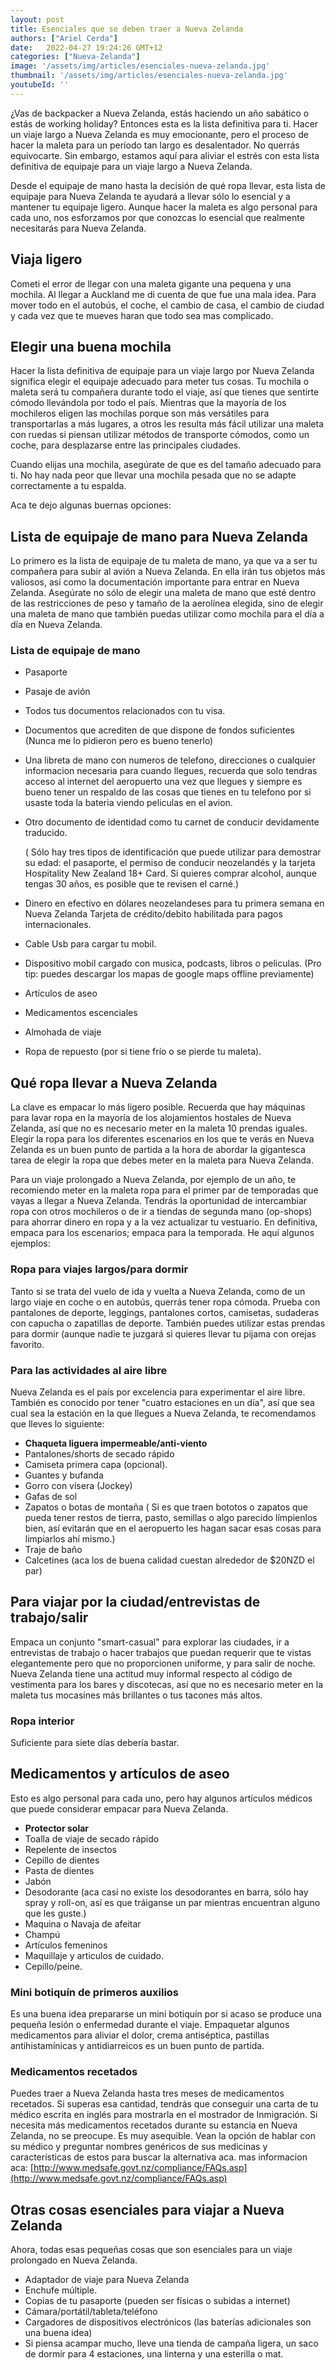 ```yaml
---
layout: post
title: Esenciales que se deben traer a Nueva Zelanda
authors: ["Ariel Cerda"]
date:   2022-04-27 19:24:26 GMT+12
categories: ["Nueva-Zelanda"]
image: '/assets/img/articles/esenciales-nueva-zelanda.jpg'
thumbnail: '/assets/img/articles/esenciales-nueva-zelanda.jpg'
youtubeId: ''
---
```


¿Vas de backpacker a Nueva Zelanda, estás haciendo un año sabático o estás de working holiday? Entonces esta es la lista definitiva para ti. Hacer un viaje largo a Nueva Zelanda es muy emocionante, pero el proceso de hacer la maleta para un período tan largo es desalentador. No querrás equivocarte. Sin embargo, estamos aquí para aliviar el estrés con esta lista definitiva de equipaje para un viaje largo a Nueva Zelanda.

Desde el equipaje de mano hasta la decisión de qué ropa llevar, esta lista de equipaje para Nueva Zelanda te ayudará a llevar sólo lo esencial y a mantener tu equipaje ligero. Aunque hacer la maleta es algo personal para cada uno, nos esforzamos por que conozcas lo esencial que realmente necesitarás para Nueva Zelanda.

## Viaja ligero

Cometi el error de llegar con una maleta gigante una pequena y una mochila. Al llegar a Auckland me di cuenta de que fue una mala idea. Para mover todo en el autobús, el coche, el cambio de casa, el cambio de ciudad y cada vez que te mueves haran que todo sea mas complicado.

## Elegir una buena mochila

Hacer la lista definitiva de equipaje para un viaje largo por Nueva Zelanda significa elegir el equipaje adecuado para meter tus cosas. Tu mochila o maleta será tu compañera durante todo el viaje, así que tienes que sentirte cómodo llevándola por todo el país. Mientras que la mayoría de los mochileros eligen las mochilas porque son más versátiles para transportarlas a más lugares, a otros les resulta más fácil utilizar una maleta con ruedas si piensan utilizar métodos de transporte cómodos, como un coche, para desplazarse entre las principales ciudades. 

Cuando elijas una mochila, asegúrate de que es del tamaño adecuado para ti. No hay nada peor que llevar una mochila pesada que no se adapte correctamente a tu espalda.

Aca te dejo algunas buernas opciones:

## Lista de equipaje de mano para Nueva Zelanda

Lo primero es la lista de equipaje de tu maleta de mano, ya que va a ser tu compañera para subir al avión a Nueva Zelanda. En ella irán tus objetos más valiosos, así como la documentación importante para entrar en Nueva Zelanda. Asegúrate no sólo de elegir una maleta de mano que esté dentro de las restricciones de peso y tamaño de la aerolínea elegida, sino de elegir una maleta de mano que también puedas utilizar como mochila para el día a día en Nueva Zelanda. 

### Lista de equipaje de mano

- Pasaporte
- Pasaje de avión
- Todos tus documentos relacionados con tu visa.
- Documentos que acrediten de que dispone de fondos suficientes (Nunca me lo pidieron pero es bueno tenerlo)
- Una libreta de mano con numeros de telefono, direcciones o cualquier informacion necesaria para cuando llegues, recuerda que solo tendras acceso al internet del aeropuerto una vez que llegues y siempre es bueno tener un respaldo de las cosas que tienes en tu telefono por si usaste toda la bateria viendo peliculas en el avion.
- Otro documento de identidad como tu carnet de conducir devidamente traducido.
    
    ( Sólo hay tres tipos de identificación que puede utilizar para demostrar su edad: el pasaporte, el permiso de conducir neozelandés y la tarjeta Hospitality New Zealand 18+ Card. Si quieres comprar alcohol, aunque tengas 30 años, es posible que te revisen el carné.)
    
- Dinero en efectivo en dólares neozelandeses para tu primera semana en Nueva Zelanda
Tarjeta de crédito/debito habilitada para pagos internacionales.
- Cable Usb para cargar tu mobil.
- Dispositivo mobil cargado con musica, podcasts, libros o peliculas. (Pro tip: puedes descargar los mapas de google maps offline previamente)
- Artículos de aseo
- Medicamentos escenciales
- Almohada de viaje
- Ropa de repuesto (por si tiene frío o se pierde tu maleta).

## Qué ropa llevar a Nueva Zelanda

La clave es empacar lo más ligero posible. Recuerda que hay máquinas para lavar ropa en la mayoría de los alojamientos hostales de Nueva Zelanda, así que no es necesario meter en la maleta 10 prendas iguales. Elegir la ropa para los diferentes escenarios en los que te verás en Nueva Zelanda es un buen punto de partida a la hora de abordar la gigantesca tarea de elegir la ropa que debes meter en la maleta para Nueva Zelanda.

Para un viaje prolongado a Nueva Zelanda, por ejemplo de un año, te recomiendo meter en la maleta ropa para el primer par de temporadas que vayas a llegar a Nueva Zelanda. Tendrás la oportunidad de intercambiar ropa con otros mochileros o de ir a tiendas de segunda mano (op-shops) para ahorrar dinero en ropa y a la vez actualizar tu vestuario. En definitiva, empaca para los escenarios; empaca para la temporada. He aquí algunos ejemplos:

### Ropa para viajes largos/para dormir

Tanto si se trata del vuelo de ida y vuelta a Nueva Zelanda, como de un largo viaje en coche o en autobús, querrás tener ropa cómoda. Prueba con pantalones de deporte, leggings, pantalones cortos, camisetas, sudaderas con capucha o zapatillas de deporte. También puedes utilizar estas prendas para dormir (aunque nadie te juzgará si quieres llevar tu pijama con orejas  favorito.

### Para las actividades al aire libre

Nueva Zelanda es el país por excelencia para experimentar el aire libre. También es conocido por tener "cuatro estaciones en un día", así que sea cual sea la estación en la que llegues a Nueva Zelanda, te recomendamos que lleves lo siguiente:

- **Chaqueta liguera impermeable/anti-viento**
- Pantalones/shorts de secado rápido
- Camiseta primera capa (opcional).
- Guantes y bufanda
- Gorro con visera (Jockey)
- Gafas de sol
- Zapatos o botas de montaña ( Si es que traen bototos o zapatos que pueda tener restos de tierra, pasto, semillas o algo parecido límpienlos bien, así evitarán que en el aeropuerto les hagan sacar esas cosas para limpiarlos ahí mismo.)
- Traje de baño
- Calcetines (aca los de buena calidad cuestan alrededor de $20NZD el par)

## Para viajar por la ciudad/entrevistas de trabajo/salir

Empaca un conjunto "smart-casual" para explorar las ciudades, ir a entrevistas de trabajo o hacer trabajos que puedan requerir que te vistas elegantemente pero que no proporcionen uniforme, y para salir de noche. Nueva Zelanda tiene una actitud muy informal respecto al código de vestimenta para los bares y discotecas, así que no es necesario meter en la maleta tus mocasines más brillantes o tus tacones más altos.

### Ropa interior

Suficiente para siete días debería bastar.

## Medicamentos y artículos de aseo

Esto es algo personal para cada uno, pero hay algunos artículos médicos que puede considerar empacar para Nueva Zelanda.

- **Protector solar**
- Toalla de viaje de secado rápido
- Repelente de insectos
- Cepillo de dientes
- Pasta de dientes
- Jabón
- Desodorante (aca casi no existe los desodorantes en barra, sólo hay spray y roll-on, así es que tráiganse un par mientras encuentran alguno que les guste.)
- Maquina o Navaja de afeitar
- Champú
- Artículos femeninos
- Maquillaje y articulos de cuidado.
- Cepillo/peine.

### Mini botiquín de primeros auxilios

Es una buena idea prepararse un mini botiquín por si acaso se produce una pequeña lesión o enfermedad durante el viaje. Empaquetar algunos medicamentos para aliviar el dolor, crema antiséptica, pastillas antihistamínicas y antidiarreicos es un buen punto de partida.

### Medicamentos recetados

Puedes traer a Nueva Zelanda hasta tres meses de medicamentos recetados. Si superas esa cantidad, tendrás que conseguir una carta de tu médico escrita en inglés para mostrarla en el mostrador de Inmigración. Si necesita más medicamentos recetados durante su estancia en Nueva Zelanda, no se preocupe. Es muy asequible. Vean la opción de hablar con su médico y preguntar nombres genéricos de sus medicinas y características de estos para buscar la alternativa aca. mas informacion aca:
[http://www.medsafe.govt.nz/compliance/FAQs.asp](http://www.medsafe.govt.nz/compliance/FAQs.asp)

## Otras cosas esenciales para viajar a Nueva Zelanda

Ahora, todas esas pequeñas cosas que son esenciales para un viaje prolongado en Nueva Zelanda. 

- Adaptador de viaje para Nueva Zelanda
- Enchufe múltiple.
- Copias de tu pasaporte (pueden ser físicas o subidas a internet)
- Cámara/portátil/tableta/teléfono
- Cargadores de dispositivos electrónicos (las baterías adicionales son una buena idea)
- Si piensa acampar mucho, lleve una tienda de campaña ligera, un saco de dormir para 4 estaciones, una linterna y una esterilla o mat.